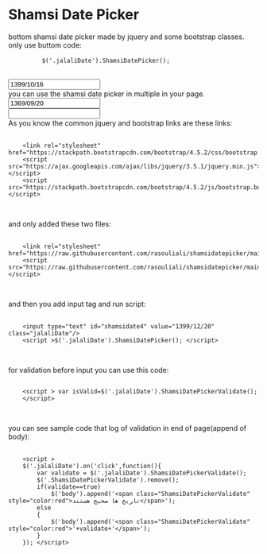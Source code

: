<html>
	<body>
	<div class="container"> 
		<h1>Shamsi Date Picker</h1>
		<div class="row">
			<div class="col-12">
				bottom shamsi date picker made by jquery and some bootstrap classes. only use buttom code:
				<pre>
		<code>$('.jalaliDate').ShamsiDatePicker();</code>
				</pre>
			</div>
			<div class="col-12">
				<input type="text" id="shamsidate3" value="1399/10/16" class="jalaliDate"/>
			</div>
			<div class="col-12">
				you can use the shamsi date picker in multiple in your page.
			</div>
			<div class="col-6">
				<input type="text" id="shamsidate" value="1369/09/20" class="jalaliDate"/>
			</div>
			<div class="col-6">
				<input type="text" id="shamsidate2" value="" class="jalaliDate"/>
			</div>
			<div class="col-12">
				As you know the common jquery and bootstrap links are these links:
  				<pre>
		<code>
	&lt;link rel="stylesheet" href="https://stackpath.bootstrapcdn.com/bootstrap/4.5.2/css/bootstrap.min.css"&gt;
	&lt;script src="https://ajax.googleapis.com/ajax/libs/jquery/3.5.1/jquery.min.js"&gt;&lt;/script&gt;
	&lt;script src="https://stackpath.bootstrapcdn.com/bootstrap/4.5.2/js/bootstrap.bundle.min.js"&gt;&lt;/script&gt;
					</code>
				</pre>
			</div>
			<div class="col-12">
				and only added these two files:
  				<pre>
	<code>
	&lt;link rel="stylesheet" href="https://raw.githubusercontent.com/rasouliali/shamsidatepicker/main/style.css"&gt;
	&lt;script src="https://raw.githubusercontent.com/rasouliali/shamsidatepicker/main/jalalidatepicker.js"&gt;&lt;/script&gt;
					</code>
				</pre>
			</div>
			<div class="col-12">
				and then you add input tag and run script:
  				<pre>
	<code>
	&lt;input type="text" id="shamsidate4" value="1399/12/20" class="jalaliDate"/&gt;
	&lt;script &gt;$('.jalaliDate').ShamsiDatePicker(); &lt;/script&gt;
	</code>
				</pre>
			</div>
			<div class="col-12">
				for validation before input you can use this code:
	<pre><code>
	&lt;script &gt; var isValid=$('.jalaliDate').ShamsiDatePickerValidate();
	&lt;/script&gt;
	</code>
				</pre>
				you can see sample code that log of validation in end of page(append of body):
  				<pre>
	<code>
	&lt;script &gt;
	$('.jalaliDate').on('click',function(){
		var validate = $('.jalaliDate').ShamsiDatePickerValidate();
		$('.ShamsiDatePickerValidate').remove();
		if(validate==true)
			$('body').append('&lt;span class="ShamsiDatePickerValidate" style="color:red"&gt;تاریخ ها صحیح هستند&lt;/span&gt;');
		else
		{
			$('body').append('&lt;span class="ShamsiDatePickerValidate" style="color:red"&gt;'+validate+'&lt;/span&gt;');
		}
	}); &lt;/script&gt;
	</code>
				</pre>
			</div>
		</div>
	</body>
</html>
